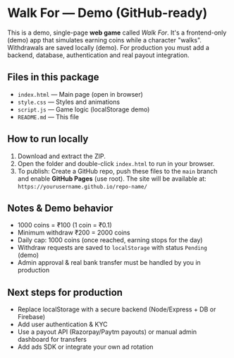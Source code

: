 # Walk For — Demo (GitHub-ready)

This is a demo, single-page **web game** called *Walk For*. It's a frontend-only (demo) app that simulates earning coins while a character "walks". Withdrawals are saved locally (demo). For production you must add a backend, database, authentication and real payout integration.

## Files in this package
- `index.html` — Main page (open in browser)
- `style.css` — Styles and animations
- `script.js` — Game logic (localStorage demo)
- `README.md` — This file

## How to run locally
1. Download and extract the ZIP.
2. Open the folder and double-click `index.html` to run in your browser.
3. To publish: Create a GitHub repo, push these files to the `main` branch and enable **GitHub Pages** (use root). The site will be available at:
   `https://yourusername.github.io/repo-name/`

## Notes & Demo behavior
- 1000 coins = ₹100 (1 coin = ₹0.1)
- Minimum withdraw ₹200 = 2000 coins
- Daily cap: 1000 coins (once reached, earning stops for the day)
- Withdraw requests are saved to `localStorage` with status `Pending` (demo)
- Admin approval & real bank transfer must be handled by you in production

## Next steps for production
- Replace localStorage with a secure backend (Node/Express + DB or Firebase)
- Add user authentication & KYC
- Use a payout API (Razorpay/Paytm payouts) or manual admin dashboard for transfers
- Add ads SDK or integrate your own ad rotation

